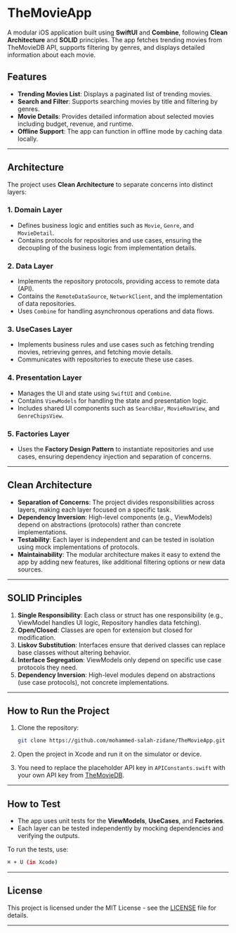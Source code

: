 # TheMovieApp

A modular iOS application built using **SwiftUI** and **Combine**, following **Clean Architecture** and **SOLID** principles. The app fetches trending movies from TheMovieDB API, supports filtering by genres, and displays detailed information about each movie.

## Features

- **Trending Movies List**: Displays a paginated list of trending movies.
- **Search and Filter**: Supports searching movies by title and filtering by genres.
- **Movie Details**: Provides detailed information about selected movies including budget, revenue, and runtime.
- **Offline Support**: The app can function in offline mode by caching data locally.

---

## Architecture

The project uses **Clean Architecture** to separate concerns into distinct layers:

### 1. **Domain Layer**
   - Defines business logic and entities such as `Movie`, `Genre`, and `MovieDetail`.
   - Contains protocols for repositories and use cases, ensuring the decoupling of the business logic from implementation details.

### 2. **Data Layer**
   - Implements the repository protocols, providing access to remote data (API).
   - Contains the `RemoteDataSource`, `NetworkClient`, and the implementation of data repositories.
   - Uses `Combine` for handling asynchronous operations and data flows.

### 3. **UseCases Layer**
   - Implements business rules and use cases such as fetching trending movies, retrieving genres, and fetching movie details.
   - Communicates with repositories to execute these use cases.

### 4. **Presentation Layer**
   - Manages the UI and state using `SwiftUI` and `Combine`.
   - Contains `ViewModels` for handling the state and presentation logic.
   - Includes shared UI components such as `SearchBar`, `MovieRowView`, and `GenreChipsView`.

### 5. **Factories Layer**
   - Uses the **Factory Design Pattern** to instantiate repositories and use cases, ensuring dependency injection and separation of concerns.
   
---

## Clean Architecture

- **Separation of Concerns**: The project divides responsibilities across layers, making each layer focused on a specific task.
- **Dependency Inversion**: High-level components (e.g., ViewModels) depend on abstractions (protocols) rather than concrete implementations.
- **Testability**: Each layer is independent and can be tested in isolation using mock implementations of protocols.
- **Maintainability**: The modular architecture makes it easy to extend the app by adding new features, like additional filtering options or new data sources.

---

## SOLID Principles

1. **Single Responsibility**: Each class or struct has one responsibility (e.g., ViewModel handles UI logic, Repository handles data fetching).
2. **Open/Closed**: Classes are open for extension but closed for modification.
3. **Liskov Substitution**: Interfaces ensure that derived classes can replace base classes without altering behavior.
4. **Interface Segregation**: ViewModels only depend on specific use case protocols they need.
5. **Dependency Inversion**: High-level modules depend on abstractions (use case protocols), not concrete implementations.

---

## How to Run the Project

1. Clone the repository:
   ```bash
   git clone https://github.com/mohammed-salah-zidane/TheMovieApp.git
   ```

2. Open the project in Xcode and run it on the simulator or device.

3. You need to replace the placeholder API key in `APIConstants.swift` with your own API key from [TheMovieDB](https://www.themoviedb.org/).

---

## How to Test

- The app uses unit tests for the **ViewModels**, **UseCases**, and **Factories**.
- Each layer can be tested independently by mocking dependencies and verifying the outputs.

To run the tests, use:
```bash
⌘ + U (in Xcode)
```

---

## License

This project is licensed under the MIT License - see the [LICENSE](./LICENSE) file for details.

---
